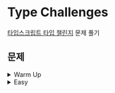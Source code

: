 # Type Challenges

[타입스크립트 타입 챌린지](https://github.com/type-challenges/type-challenges) 문제 풀기

## 문제

<details>
<summary>Warm Up</summary>
1. <a href="https://github.com/rieulp/type-challenges/blob/main/warm/00001-hello-world.md">Hello World</a><br>
</details>

<details>
<summary>Easy</summary>
1. <a href="https://github.com/rieulp/type-challenges/blob/main/easy/00001-pick.md">Pick</a><br>
2. <a href="https://github.com/rieulp/type-challenges/blob/main/easy/00002-readonly.md">Readonly</a><br>
3. <a href="https://github.com/rieulp/type-challenges/blob/main/easy/00003-tuple-to-object.md">Tuple to Object</a><br>
4. <a href="https://github.com/rieulp/type-challenges/blob/main/easy/00004-first.md">First of Array</a><br>
5. <a href="https://github.com/rieulp/type-challenges/blob/main/easy/00005-length-of-tuple.md">Length of Tuple</a><br>
6. <a href="https://github.com/rieulp/type-challenges/blob/main/easy/00006-exclude.md">Exclude</a><br>
7. <a href="https://github.com/rieulp/type-challenges/blob/main/easy/00007-awaited.md">Awaited</a><br>
8. <a href="https://github.com/rieulp/type-challenges/blob/main/easy/00008-if.md">If</a><br>
9. <a href="https://github.com/rieulp/type-challenges/blob/main/easy/00009-concat.md">Concat</a>
</details>

<!--<details>
<summary>Medium</summary>
<br>
</details>

<details>
<summary>Hard</summary>
<br>
</details>

<details>
<summary>Extreme</summary>
<br>
</details>
